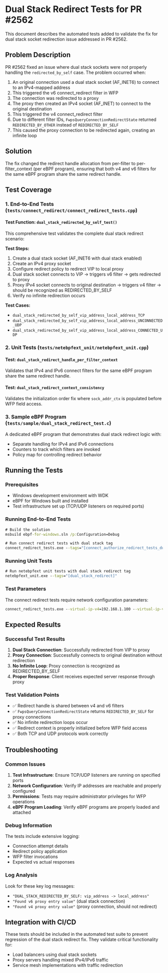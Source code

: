 # Dual Stack Redirect Tests for PR #2562

This document describes the automated tests added to validate the fix for dual stack socket redirection issue addressed in PR #2562.

## Problem Description

PR #2562 fixed an issue where dual stack sockets were not properly handling the `redirected_by_self` case. The problem occurred when:

1. An original connection used a dual stack socket (AF_INET6) to connect to an IPv4-mapped address
2. This triggered the v6 connect_redirect filter in WFP
3. The connection was redirected to a proxy
4. The proxy then created an IPv4 socket (AF_INET) to connect to the original destination
5. This triggered the v4 connect_redirect filter
6. Due to different filter IDs, `FwpsQueryConnectionRedirectState` returned `REDIRECTED_BY_OTHER` instead of `REDIRECTED_BY_SELF`
7. This caused the proxy connection to be redirected again, creating an infinite loop

## Solution

The fix changed the redirect handle allocation from per-filter to per-filter_context (per eBPF program), ensuring that both v4 and v6 filters for the same eBPF program share the same redirect handle.

## Test Coverage

### 1. End-to-End Tests (`tests/connect_redirect/connect_redirect_tests.cpp`)

#### Test Function: `dual_stack_redirected_by_self_test()`

This comprehensive test validates the complete dual stack redirect scenario:

**Test Steps:**
1. Create a dual stack socket (AF_INET6 with dual stack enabled)
2. Create an IPv4 proxy socket 
3. Configure redirect policy to redirect VIP to local proxy
4. Dual stack socket connects to VIP → triggers v6 filter → gets redirected to proxy
5. Proxy IPv4 socket connects to original destination → triggers v4 filter → should be recognized as REDIRECTED_BY_SELF
6. Verify no infinite redirection occurs

**Test Cases:**
- `dual_stack_redirected_by_self_vip_address_local_address_TCP`
- `dual_stack_redirected_by_self_vip_address_local_address_UNCONNECTED_UDP`  
- `dual_stack_redirected_by_self_vip_address_local_address_CONNECTED_UDP`

### 2. Unit Tests (`tests/netebpfext_unit/netebpfext_unit.cpp`)

#### Test: `dual_stack_redirect_handle_per_filter_context`

Validates that IPv4 and IPv6 connect filters for the same eBPF program share the same redirect handle.

#### Test: `dual_stack_redirect_context_consistency`

Validates the initialization order fix where `sock_addr_ctx` is populated before WFP field access.

### 3. Sample eBPF Program (`tests/sample/dual_stack_redirect_test.c`)

A dedicated eBPF program that demonstrates dual stack redirect logic with:
- Separate handling for IPv4 and IPv6 connections
- Counters to track which filters are invoked
- Policy map for controlling redirect behavior

## Running the Tests

### Prerequisites
- Windows development environment with WDK
- eBPF for Windows built and installed
- Test infrastructure set up (TCP/UDP listeners on required ports)

### Running End-to-End Tests

```cmd
# Build the solution
msbuild ebpf-for-windows.sln /p:Configuration=Debug

# Run connect redirect tests with dual stack tag
connect_redirect_tests.exe --tags="[connect_authorize_redirect_tests_dual_stack_redirected_by_self]"
```

### Running Unit Tests

```cmd
# Run netebpfext unit tests with dual stack redirect tag
netebpfext_unit.exe --tags="[dual_stack_redirect]"  
```

### Test Parameters

The connect redirect tests require network configuration parameters:

```cmd
connect_redirect_tests.exe --virtual-ip-v4=192.168.1.100 --virtual-ip-v6=fe80::100 --local-ip-v4=192.168.1.50 --local-ip-v6=fe80::50 --remote-ip-v4=192.168.1.200 --remote-ip-v6=fe80::200 --destination-port=4444 --proxy-port=4443
```

## Expected Results

### Successful Test Results

1. **Dual Stack Connection**: Successfully redirected from VIP to proxy
2. **Proxy Connection**: Successfully connects to original destination without redirection
3. **No Infinite Loop**: Proxy connection is recognized as REDIRECTED_BY_SELF
4. **Proper Response**: Client receives expected server response through proxy

### Test Validation Points

- ✅ Redirect handle is shared between v4 and v6 filters
- ✅ `FwpsQueryConnectionRedirectState` returns `REDIRECTED_BY_SELF` for proxy connections
- ✅ No infinite redirection loops occur
- ✅ Redirect context is properly initialized before WFP field access
- ✅ Both TCP and UDP protocols work correctly

## Troubleshooting

### Common Issues

1. **Test Infrastructure**: Ensure TCP/UDP listeners are running on specified ports
2. **Network Configuration**: Verify IP addresses are reachable and properly configured
3. **Permissions**: Tests may require administrator privileges for WFP operations
4. **eBPF Program Loading**: Verify eBPF programs are properly loaded and attached

### Debug Information

The tests include extensive logging:
- Connection attempt details
- Redirect policy application
- WFP filter invocations  
- Expected vs actual responses

### Log Analysis

Look for these key log messages:
- `"DUAL_STACK_REDIRECTED_BY_SELF: vip_address -> local_address"`
- `"Found v6 proxy entry value"` (dual stack connection)
- `"Found v4 proxy entry value"` (proxy connection, should not redirect)

## Integration with CI/CD

These tests should be included in the automated test suite to prevent regression of the dual stack redirect fix. They validate critical functionality for:
- Load balancers using dual stack sockets
- Proxy servers handling mixed IPv4/IPv6 traffic
- Service mesh implementations with traffic redirection